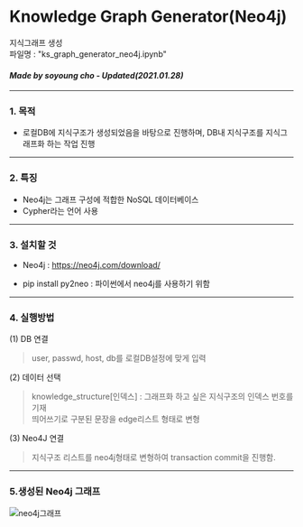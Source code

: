 # Knowledge Graph Generator(Neo4j)
지식그래프 생성<br>
파일명 : "ks_graph_generator_neo4j.ipynb"
#### *Made by soyoung cho - Updated(2021.01.28)* ####

----------
### 1. 목적
* 로컬DB에 지식구조가 생성되었음을 바탕으로 진행하며, DB내 지식구조를 지식그래프화 하는 작업 진행


----------
### 2. 특징
* Neo4j는 그래프 구성에 적합한 NoSQL 데이터베이스
* Cypher라는 언어 사용


----------
### 3. 설치할 것
* Neo4j : https://neo4j.com/download/

* pip install py2neo : 파이썬에서 neo4j를 사용하기 위함


----------
### 4. 실행방법

(1) DB 연결
> user, passwd, host, db를 로컬DB설정에 맞게 입력

(2) 데이터 선택
> knowledge_structure[인덱스] : 그래프화 하고 싶은 지식구조의 인덱스 번호를 기재<br>
> 띄어쓰기로 구분된 문장을 edge리스트 형태로 변형

(3) Neo4J 연결
> 지식구조 리스트를 neo4j형태로 변형하여 transaction commit을 진행함.

----------
### 5.생성된 Neo4j 그래프

![neo4j그래프](https://user-images.githubusercontent.com/28869864/106124175-247f9480-619e-11eb-9a17-61af335015b8.png)

